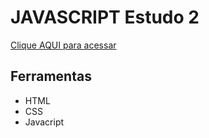 # JAVASCRIPT Estudo 2

[Clique AQUI para acessar](https://nepht022.github.io/studies/JAVASCRIPT-2/breakpoints.html)


## Ferramentas

- HTML
- CSS
- Javacript
